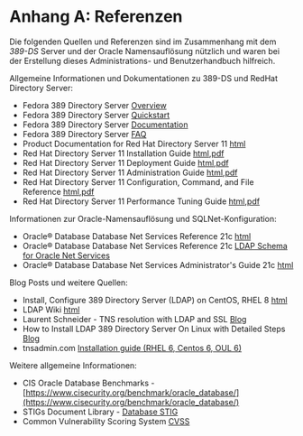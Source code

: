 # Anhang A: Referenzen

<!-- markdownlint-disable MD013 -->

Die folgenden Quellen und Referenzen sind im Zusammenhang mit dem *389-DS* Server
und der Oracle Namensauflösung nützlich und waren bei der Erstellung dieses
Administrations- und Benutzerhandbuch hilfreich.

Allgemeine Informationen und Dokumentationen zu 389-DS und RedHat Directory Server:

- Fedora 389 Directory Server [Overview](https://directory.fedoraproject.org/index.html)
- Fedora 389 Directory Server [Quickstart](https://directory.fedoraproject.org/docs/389ds/howto/quickstart.html)
- Fedora 389 Directory Server [Documentation](https://directory.fedoraproject.org/docs/389ds/documentation.html)
- Fedora 389 Directory Server [FAQ](https://directory.fedoraproject.org/docs/389ds/FAQ/faq.html)
- Product Documentation for Red Hat Directory Server 11 [html](https://access.redhat.com/documentation/en-us/red_hat_directory_server/11)
- Red Hat Directory Server 11 Installation Guide [html](https://access.redhat.com/documentation/en-us/red_hat_directory_server/11/html/installation_guide/index),[pdf](https://access.redhat.com/documentation/en-us/red_hat_directory_server/11/pdf/installation_guide/red_hat_directory_server-11-installation_guide-en-us.pdf)
- Red Hat Directory Server 11 Deployment Guide [html](https://access.redhat.com/documentation/en-us/red_hat_directory_server/11/html/deployment_guide/index),[pdf](https://access.redhat.com/documentation/en-us/red_hat_directory_server/11/pdf/deployment_guide/red_hat_directory_server-11-deployment_guide-en-us.pdf)
- Red Hat Directory Server 11 Administration Guide [html](https://access.redhat.com/documentation/en-us/red_hat_directory_server/11/html/administration_guide/index),[pdf](https://access.redhat.com/documentation/en-us/red_hat_directory_server/11/pdf/administration_guide/red_hat_directory_server-11-administration_guide-en-us.pdf)
- Red Hat Directory Server 11 Configuration, Command, and File Reference [html](https://access.redhat.com/documentation/en-us/red_hat_directory_server/11/html/configuration_command_and_file_reference/index),[pdf](https://access.redhat.com/documentation/en-us/red_hat_directory_server/11/pdf/configuration_command_and_file_reference/red_hat_directory_server-11-configuration_command_and_file_reference-en-us.pdf)
- Red Hat Directory Server 11 Performance Tuning Guide [html](https://access.redhat.com/documentation/en-us/red_hat_directory_server/11/html/performance_tuning_guide/index),[pdf](https://access.redhat.com/documentation/en-us/red_hat_directory_server/11/pdf/performance_tuning_guide/red_hat_directory_server-11-performance_tuning_guide-en-us.pdf)

Informationen zur Oracle-Namensauflösung und SQLNet-Konfiguration:

- Oracle® Database Database Net Services Reference 21c [html](https://docs.oracle.com/en/database/oracle/oracle-database/21/netrf/index.html)
- Oracle® Database Database Net Services Reference 21c [LDAP Schema for Oracle Net Services](https://docs.oracle.com/en/database/oracle/oracle-database/21/netrf/ldap-schema-for-oracle-net-services.html#GUID-31A157A2-F463-4299-81BD-328CE96B047A)
- Oracle® Database Database Net Services Administrator's Guide 21c [html](https://docs.oracle.com/en/database/oracle/oracle-database/21/netag/index.html)

Blog Posts und weitere Quellen:

- Install, Configure 389 Directory Server (LDAP) on CentOS, RHEL 8 [html](https://www.techsupportpk.com/2020/04/how-to-set-up-389-directory-server-centos-rhel-8.html)
- LDAP Wiki [html](https://ldapwiki.com/)
- Laurent Schneider - TNS resolution with LDAP and SSL [Blog](https://laurentschneider.com/wordpress/2021/11/tns-resolution-with-ldap-and-ssl.html)
- How to Install LDAP 389 Directory Server On Linux with Detailed Steps [Blog](https://www.thegeekstuff.com/2017/07/ldap-389-directory-server-install/)
- tnsadmin.com [Installation guide (RHEL 6, Centos 6, OUL 6)](http://www.tnsadmin.com/support/openldap-install-manual-rhel6)

Weitere allgemeine Informationen:

- CIS Oracle Database Benchmarks - [https://www.cisecurity.org/benchmark/oracle_database/](https://www.cisecurity.org/benchmark/oracle_database/)
- STIGs Document Library - [Database STIG](https://public.cyber.mil/stigs/downloads/?_dl_facet_stigs=app-security%2Cdatabase)
- Common Vulnerability Scoring System [CVSS](http://www.first.org/cvss/)
